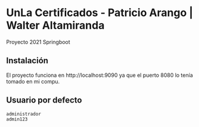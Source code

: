 # UnLa Certificados - Patricio Arango | Walter Altamiranda
Proyecto 2021 Springboot 

## Instalación
El proyecto funciona en http://localhost:9090 ya que el puerto 8080 lo tenía tomado en mi compu.

## Usuario por defecto
```bash
administrador
admin123
```

